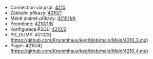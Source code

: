 * Connection via psql: [4210](https://github.com/Krummhaus/keg/blob/main/Main/4210.md)
* Základní příkazy: [4210/1](https://github.com/Krummhaus/keg/blob/main/Main/4210_1.md)
* Méně známé příkazy: [4210/1/A](https://github.com/Krummhaus/keg/blob/main/Main/4210_1_A.md)
* Proměnné: [4210/1/B](https://github.com/Krummhaus/keg/blob/main/Main/4210_1_B.md)
* Konfigurace PSQL: [4210/2](https://github.com/Krummhaus/keg/blob/main/Main/4210_2.md)
* PG_DUMP: 4210/3](https://github.com/Krummhaus/keg/blob/main/Main/4210_3.md)
* Pager: 4210/4](https://github.com/Krummhaus/keg/blob/main/Main/4210_4.md)
